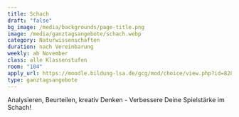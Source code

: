 ```yaml
---
title: Schach
draft: "false"
bg_image: /media/backgrounds/page-title.png
image: /media/ganztagsangebote/schach.webp
category: Naturwissenschaften
duration: nach Vereinbarung
weekly: ab November
class: alle Klassenstufen
room: "104"
apply_url: https://moodle.bildung-lsa.de/gcg/mod/choice/view.php?id=828
type: ganztagsangebote
---
```

Analysieren, Beurteilen, kreativ Denken - Verbessere Deine Spielstärke im Schach!
